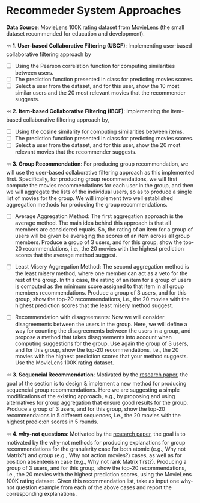 # Recommeder System Approaches

**Data Source**: 
MovieLens 100K rating dataset from [MovieLens](https://grouplens.org/datasets/%20movielens/) (the small dataset recommended for education and development).

:rewind: **1. User-based Collaborative Filtering (UBCF)**:
Implementing user-based collaborative filtering approach by
  - [ ] Using the Pearson correlation function for computing similarities between users.
  - [ ] The prediction function presented in class for predicting movies scores.
  - [ ] Select a user from the dataset, and for this user, show the 10 most similar users and the 20 most relevant movies that the recommender suggests.

:rewind: **2. Item-based Collaborative Filtering (IBCF)**:
Implementing the item-based collaborative filtering approach by, 
  - [ ] Using the cosine similarity for computing similarities between items.
  - [ ] The prediction function presented in class for predicting movies scores.
  - [ ] Select a user from the dataset, and for this user, show the 20 most relevant movies that the recommender suggests.

:rewind: **3. Group Recommendation**:
For producing group recommendation, we will use the user-based collaborative filtering approach as this implemented first. Specifically, for producing group recommendations, we will first compute the movies recommendations for each user in the group, and then we will aggregate the lists of the individual users, so as to produce a single list of movies for the group. We will implement two well established aggregation methods for producing the group recommendations.

   - [ ] Average Aggregation Method:
    The first aggregation approach is the average method. The main idea behind this approach is that all members are considered equals. So, the rating of an item for a group of users will be given be averaging the scores of an item across all group members. 
    Produce a group of 3 users, and for this group, show the top-20 recommendations, i.e., the 20 movies with the highest prediction scores that the average method suggest. 
    
   - [ ] Least Misery Aggregation Method:
    The second aggregation method is the least misery method, where one member can act as a veto for the rest of the group. In this case, the rating of an item for a group of users is computed as the minimum score assigned to that item in all group members recommendations. 
    Produce a group of 3 users, and for this group, show the top-20 recommendations, i.e., the 20 movies with the highest prediction scores that the least misery method suggest. 
   
   - [ ] Recommendation with disagreements:
    Now we will consider disagreements between the users in the group. Here, we will define a way for counting the disagreements between the users in a group, and propose a method that takes disagreements into account when computing suggestions for the group. Use again the group of 3 users, and for this group, show the top-20 recommendations, i.e., the 20 movies with the highest prediction scores that your method suggests. Use the MovieLens 100K rating dataset. 

:rewind: **3. Sequencial Recommendation**:
Motivated by the [research paper](https://homepages.tuni.fi/konstantinos.stefanidis/docs/sac20.pdf), the goal of the section is to design & implement a new method for producing sequencial group recommendations. Here we are suggesting a simple modifications of the existing approach, e.g., by proposing and using alternatives for group aggregation that ensure good results for the group. Produce a group of 3 users, and for this group, show the top-20 recommenda:ons in 5 different sequences, i.e., the 20 movies with the highest predic:on scores in 5 rounds.


:rewind: **4. why-not questions**: Motivated by the [research paper](https://homepages.tuni.fi/konstantinos.stefanidis/docs/wise20.pdf), the goal is to motivated by the why-not methods for producing explanations for group recommendations for the granularity case for both atomic (e.g., Why not Matrix?) and group (e.g., Why not action movies?) cases, as well as for position absenteeism case (e.g., Why not rank Matrix first?). Producing a group of 3 users, and for this group, show the top-20 recommendations, i.e., the 20 movies with the highest prediction scores, using the MovieLens 100K rating dataset. Given this recommendation list, take as input one why-not question example from each of the above cases and report the corresponding explanations. 










